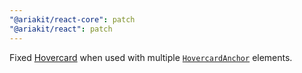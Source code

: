 ```yaml
---
"@ariakit/react-core": patch
"@ariakit/react": patch
---
```


Fixed [Hovercard](https://ariakit.org/components/hovercard) when used with multiple [`HovercardAnchor`](https://ariakit.org/reference/hovercard-anchor) elements.

